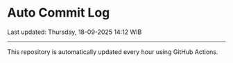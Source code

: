 # Auto Commit Log

Last updated: Thursday, 18-09-2025 14:12 WIB

---

This repository is automatically updated every hour using GitHub Actions.
